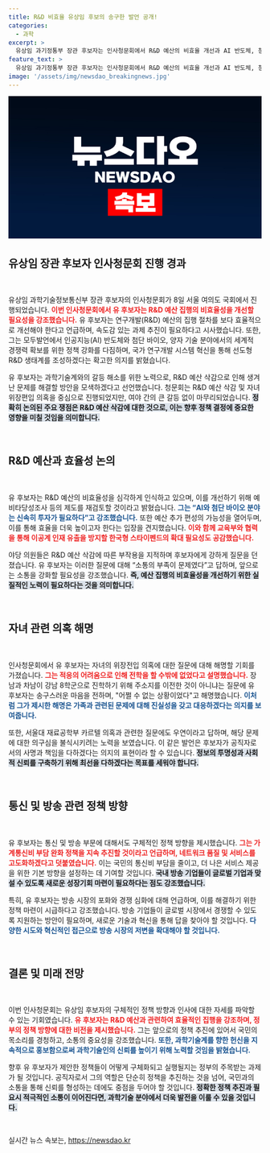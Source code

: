 ```yaml
---
title: R&D 비효율 유상임 후보의 송구한 발언 공개!
categories:
  - 과학
excerpt: >
  유상임 과기정통부 장관 후보자는 인사청문회에서 R&D 예산의 비효율 개선과 AI 반도체, 첨단바이오 분야 경쟁력 강화를 다짐했습니다. 여야의 날카로운 질의에도 불구하고 청문회는 비교적 무난하게 진행되었으며, 조속한 임명이 전망됩니다.
feature_text: >
  유상임 과기정통부 장관 후보자는 인사청문회에서 R&D 예산의 비효율 개선과 AI 반도체, 첨단바이오 분야 경쟁력 강화를 다짐했습니다. 여야의 날카로운 질의에도 불구하고 청문회는 비교적 무난하게 진행되었으며, 조속한 임명이 전망됩니다.
image: '/assets/img/newsdao_breakingnews.jpg'
---
```


<p><img src="/assets/img/newsdao_breakingnews.jpg" alt="koreaapp 속보" /></p>

<h2 data-ke-size="size26">유상임 장관 후보자 인사청문회 진행 경과</h2>

<p data-ke-size="size16">&nbsp;</p>

<p>유상임 과학기술정보통신부 장관 후보자의 인사청문회가 8일 서울 여의도 국회에서 진행되었습니다. <b><span style="color: #ee2323;">이번 인사청문회에서 유 후보자는 R&amp;D 예산 집행의 비효율성을 개선할 필요성을 강조했습니다.</span></b> 유 후보자는 연구개발(R&amp;D) 예산의 집행 절차를 보다 효율적으로 개선해야 한다고 언급하며, 속도감 있는 과제 추진이 필요하다고 시사했습니다. 또한, 그는 모두발언에서 인공지능(AI) 반도체와 첨단 바이오, 양자 기술 분야에서의 세계적 경쟁력 확보를 위한 정책 강화를 다짐하며, 국가 연구개발 시스템 혁신을 통해 선도형 R&amp;D 생태계를 조성하겠다는 확고한 의지를 밝혔습니다.</p>

<p>유 후보자는 과학기술계와의 갈등 해소를 위한 노력으로, R&amp;D 예산 삭감으로 인해 생겨난 문제를 해결할 방안을 모색하겠다고 선언했습니다. 청문회는 R&amp;D 예산 삭감 및 자녀 위장편입 의혹을 중심으로 진행되었지만, 여야 간의 큰 갈등 없이 마무리되었습니다. <b><span style="background-color: #21538527;">정확히 논의된 주요 쟁점은 R&amp;D 예산 삭감에 대한 것으로, 이는 향후 정책 결정에 중요한 영향을 미칠 것임을 의미합니다.</span></b></p>

<p data-ke-size="size16">&nbsp;</p>

<h2 data-ke-size="size26">R&D 예산과 효율성 논의</h2>

<p data-ke-size="size16">&nbsp;</p>

<p>유 후보자는 R&amp;D 예산의 비효율성을 심각하게 인식하고 있으며, 이를 개선하기 위해 예비타당성조사 등의 제도를 재검토할 것이라고 밝혔습니다. <b><span style="color: #1a5490;">그는 “AI와 첨단 바이오 분야는 신속히 투자가 필요하다”고 강조했습니다.</span></b> 또한 예산 추가 편성의 가능성을 열어두며, 이를 통해 효율을 더욱 높이고자 한다는 입장을 견지했습니다. <b><span style="color: #ee2323;">이와 함께 교육부와 협력을 통해 이공계 인재 유출을 방지할 한국형 스타이펜드의 확대 필요성도 공감했습니다.</span></b></p>

<p>야당 의원들은 R&amp;D 예산 삭감에 따른 부작용을 지적하며 후보자에게 강하게 질문을 던졌습니다. 유 후보자는 이러한 질문에 대해 “소통의 부족이 문제였다”고 답하며, 앞으로는 소통을 강화할 필요성을 강조했습니다. <b><span style="background-color: #21538527;">즉, 예산 집행의 비효율성을 개선하기 위한 실질적인 노력이 필요하다는 것을 의미합니다.</span></b></p>

<p data-ke-size="size16">&nbsp;</p>

<h2 data-ke-size="size26">자녀 관련 의혹 해명</h2>

<p data-ke-size="size16">&nbsp;</p>

<p>인사청문회에서 유 후보자는 자녀의 위장전입 의혹에 대한 질문에 대해 해명할 기회를 가졌습니다. <b><span style="color: #ee2323;">그는 적응의 어려움으로 인해 전학을 할 수밖에 없었다고 설명했습니다.</span></b> 장남과 차남이 강남 8학군으로 진학하기 위해 주소지를 이전한 것이 아니냐는 질문에 유 후보자는 송구스러운 마음을 전하며, "어쩔 수 없는 상황이었다"고 해명했습니다. <b><span style="color: #1a5490;">이처럼 그가 제시한 해명은 가족과 관련된 문제에 대해 진실성을 갖고 대응하겠다는 의지를 보여줍니다.</span></b></p>

<p>또한, 서울대 재료공학부 카르텔 의혹과 관련한 질문에도 우연이라고 답하며, 해당 문제에 대한 의구심을 불식시키려는 노력을 보였습니다. 이 같은 발언은 후보자가 공직자로서의 사명과 책임을 다하겠다는 의지의 표현이라 할 수 있습니다. <b><span style="background-color: #21538527;">정보의 투명성과 사회적 신뢰를 구축하기 위해 최선을 다하겠다는 목표를 세워야 합니다.</span></b></p>

<p data-ke-size="size16">&nbsp;</p>

<h2 data-ke-size="size26">통신 및 방송 관련 정책 방향</h2>

<p data-ke-size="size16">&nbsp;</p>

<p>유 후보자는 통신 및 방송 부문에 대해서도 구체적인 정책 방향을 제시했습니다. <b><span style="color: #ee2323;">그는 가계통신비 부담 완화 정책을 지속 추진할 것이라고 언급하며, 네트워크 품질 및 서비스를 고도화하겠다고 덧붙였습니다.</span></b> 이는 국민의 통신비 부담을 줄이고, 더 나은 서비스 제공을 위한 기본 방향을 설정하는 데 기여할 것입니다. <b><span style="background-color: #21538527;">국내 방송 기업들이 글로벌 기업과 맞설 수 있도록 새로운 성장기회 마련이 필요하다는 점도 강조했습니다.</span></b></p>

<p>특히, 유 후보자는 방송 시장의 포화와 경쟁 심화에 대해 언급하며, 이를 해결하기 위한 정책 마련이 시급하다고 강조했습니다. 방송 기업들이 글로벌 시장에서 경쟁할 수 있도록 지원하는 방안이 필요하며, 새로운 기술과 혁신을 통해 답을 찾아야 할 것입니다. <b><span style="color: #1a5490;">다양한 시도와 혁신적인 접근으로 방송 시장의 저변을 확대해야 할 것입니다.</span></b></p>

<p data-ke-size="size16">&nbsp;</p>

<h2 data-ke-size="size26">결론 및 미래 전망</h2>

<p data-ke-size="size16">&nbsp;</p>

<p>이번 인사청문회는 유상임 후보자의 구체적인 정책 방향과 인사에 대한 자세를 파악할 수 있는 기회였습니다. <b><span style="color: #ee2323;">유 후보자는 R&amp;D 예산과 관련하여 효율적인 집행을 강조하며, 정부의 정책 방향에 대한 비전을 제시했습니다.</span></b> 그는 앞으로의 정책 추진에 있어서 국민의 목소리를 경청하고, 소통의 중요성을 강조했습니다. <b><span style="color: #1a5490;">또한, 과학기술계를 향한 헌신을 지속적으로 홍보함으로써 과학기술인의 신뢰를 높이기 위해 노력할 것임을 밝혔습니다.</span></b></p>

<p>향후 유 후보자가 제안한 정책들이 어떻게 구체화되고 실행될지는 정부의 주목받는 과제가 될 것입니다. 공직자로서 그의 역할은 단순히 정책을 추진하는 것을 넘어, 국민과의 소통을 통해 신뢰를 형성하는 데에도 중점을 두어야 할 것입니다. <b><span style="background-color: #21538527;">정확한 정책 추진과 필요시 적극적인 소통이 이어진다면, 과학기술 분야에서 더욱 발전을 이룰 수 있을 것입니다.</span></b></p>

<p data-ke-size="size16">&nbsp;</p>
실시간 뉴스 속보는, <a href="https://newsdao.kr" rel="dofollow">https://newsdao.kr</a>


